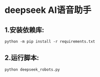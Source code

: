 # deepseek AI语音助手
## 1.安装依赖库:
```
python -m pip install -r requirements.txt
```
## 2.运行脚本:
```
python deepseek_robots.py
```

